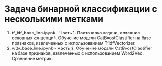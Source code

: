 # Задача бинарной классификации с несколькими метками

1) tf_idf_base_line.ipynb - Часть 1. Постановка задачи, описание основных концепций. Обучение модели CatBoostClassifier на базе признаков, извлеченных с использованием TfidfVectorizer.
2) w2v_base_line.ipynb - Часть 2. Обучение модели CatBoostClassifier на базе признаков, извлеченных с использованием Word2Vec. Сравнение метрик.
